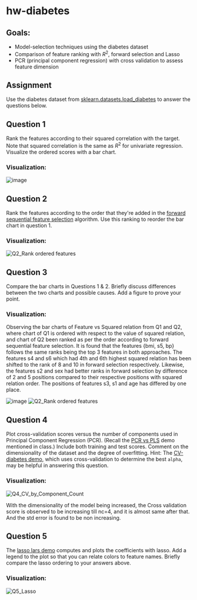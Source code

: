 # hw-diabetes

## Goals:

* Model-selection techniques using the diabetes dataset
* Comparison of feature ranking with $R^2$, forward selection and Lasso
* PCR (principal component regression) with cross validation to assess feature dimension

## Assignment

Use the diabetes dataset from [sklearn.datasets.load_diabetes](https://scikit-learn.org/stable/modules/generated/sklearn.datasets.load_diabetes.html) to answer the questions below.

## Question 1

Rank the features according to their squared correlation with the target. 
Note that squared correlation is the same as $R^2$ for univariate regression. 
Visualize the ordered scores with a bar chart.

### Visualization:
![image](https://user-images.githubusercontent.com/45035308/202631882-f7517733-b07c-48af-9f73-484caf4f1da1.png)


## Question 2

Rank the features according to the order that they're added in the [forward sequential feature selection](https://scikit-learn.org/stable/modules/generated/sklearn.feature_selection.SequentialFeatureSelector.html) algorithm. Use this ranking to reorder the bar chart in question 1.

### Visualization:
![Q2_Rank ordered features](https://user-images.githubusercontent.com/45035308/203200839-b5b80e82-1bb1-4d1b-ac8c-6fadc7c5fcb3.png)

## Question 3

Compare the bar charts in Questions 1 & 2.
Briefly discuss differences between the two charts and possible causes.
Add a figure to prove your point.

### Visualization:

Observing the bar charts of Feature vs Squared relation from Q1 and Q2, where chart of Q1 is ordered with respect to the value of squared relation, and chart of Q2 been ranked as per the order according to forward sequential feature selection. It is found that the features {bmi, s5, bp} follows the same ranks being the top 3 features in both approaches.
The features s4 and s6 which had 4th and 6th highest squared relation has been shifted to the rank of 8 and 10 in forward selection respectively.
Likewise, the features s2 and sex had better ranks in forward selection by difference of 2 and 5 positions compared to their respective positions with squared relation order.
The positions of features s3, s1 and age has differed by one place.

![image](https://user-images.githubusercontent.com/45035308/202631882-f7517733-b07c-48af-9f73-484caf4f1da1.png)
![Q2_Rank ordered features](https://user-images.githubusercontent.com/45035308/203200887-8a5586c1-6381-45cb-a397-2e0b9f4c9e39.png)


## Question 4

Plot cross-validation scores versus the number of components used in Principal Component Regression (PCR). 
(Recall the [PCR vs PLS](https://scikit-learn.org/stable/auto_examples/cross_decomposition/plot_pcr_vs_pls.html)
demo mentioned in class.)
Include both training and test scores.
Comment on the dimensionality of the dataset and the degree of overfitting.
Hint: The [CV-diabetes demo](https://scikit-learn.org/stable/auto_examples/exercises/plot_cv_diabetes.html),
which uses cross-validation to determine the best `alpha`, may be helpful in answering this question.

### Visualization:
![Q4_CV_by_Component_Count](https://user-images.githubusercontent.com/45035308/203201050-cf0d3ee6-8291-4735-b4c5-2ff905716dcf.png)

With the dimensionality of the model being increased, the Cross validation score is observed to be increasing till nc=4, and it is almost same after that.
And the std error is found to be non increasing.


## Question 5

The [lasso lars demo](https://scikit-learn.org/stable/auto_examples/linear_model/plot_lasso_lars.html) computes and plots the coefficients with lasso. Add a legend to the plot so that you can relate colors to feature names. Briefly compare the lasso ordering to your answers above.

### Visualization:
![Q5_Lasso](https://user-images.githubusercontent.com/45035308/203201081-c0401c69-4357-4b51-aca6-301e12d7ac89.png)


